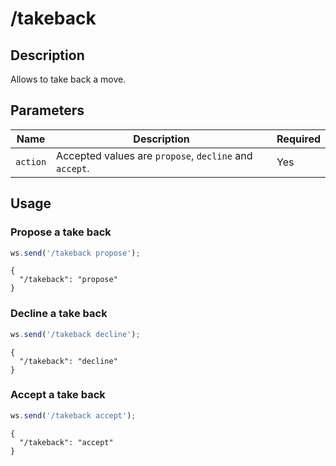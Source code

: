# /takeback

## Description

Allows to take back a move.

## Parameters

| Name | Description | Required |
| ---- | ----------- | -------- |
| `action` | Accepted values are `propose`, `decline` and `accept`. | Yes |

## Usage

### Propose a take back

```js
ws.send('/takeback propose');
```

```text
{
  "/takeback": "propose"
}
```

### Decline a take back

```js
ws.send('/takeback decline');
```

```text
{
  "/takeback": "decline"
}
```

### Accept a take back

```js
ws.send('/takeback accept');
```

```text
{
  "/takeback": "accept"
}
```
